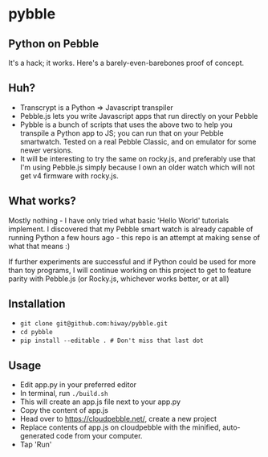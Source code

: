 # pybble


## Python on Pebble

It's a hack; it works. Here's a barely-even-barebones proof of concept.

## Huh?

  - Transcrypt is a Python => Javascript transpiler
  - Pebble.js lets you write Javascript apps that run directly on your Pebble
  - Pybble is a bunch of scripts that uses the above two to help you
      transpile a Python app to JS; you can run that on your Pebble smartwatch.
      Tested on a real Pebble Classic, and on emulator for some newer versions.
  - It will be interesting to try the same on rocky.js, and preferably use that
      I'm using Pebble.js simply because I own an older watch which will not
      get v4 firmware with rocky.js.


## What works?

Mostly nothing - I have only tried what basic 'Hello World' tutorials implement.
I discovered that my Pebble smart watch is already capable of running Python
a few hours ago - this repo is an attempt at making sense of what that means :)

If further experiments are successful and if Python could be used for more than
toy programs, I will continue working on this project to get to feature
parity with Pebble.js (or Rocky.js, whichever works better, or at all)


## Installation

  - `git clone git@github.com:hiway/pybble.git`
  - `cd pybble`
  - `pip install --editable . # Don't miss that last dot`


## Usage

  - Edit app.py in your preferred editor
  - In terminal, run `./build.sh`
  - This will create an app.js file next to your app.py
  - Copy the content of app.js
  - Head over to https://cloudpebble.net/, create a new project
  - Replace contents of app.js on cloudpebble with the minified,
    auto-generated code from your computer.
  - Tap 'Run'

